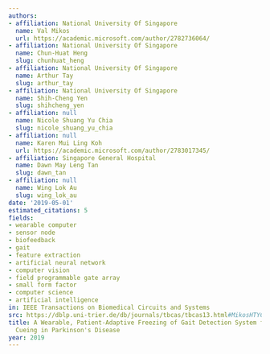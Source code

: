 ```yaml
---
authors:
- affiliation: National University Of Singapore
  name: Val Mikos
  url: https://academic.microsoft.com/author/2782736064/
- affiliation: National University Of Singapore
  name: Chun-Huat Heng
  slug: chunhuat_heng
- affiliation: National University Of Singapore
  name: Arthur Tay
  slug: arthur_tay
- affiliation: National University Of Singapore
  name: Shih-Cheng Yen
  slug: shihcheng_yen
- affiliation: null
  name: Nicole Shuang Yu Chia
  slug: nicole_shuang_yu_chia
- affiliation: null
  name: Karen Mui Ling Koh
  url: https://academic.microsoft.com/author/2783017345/
- affiliation: Singapore General Hospital
  name: Dawn May Leng Tan
  slug: dawn_tan
- affiliation: null
  name: Wing Lok Au
  slug: wing_lok_au
date: '2019-05-01'
estimated_citations: 5
fields:
- wearable computer
- sensor node
- biofeedback
- gait
- feature extraction
- artificial neural network
- computer vision
- field programmable gate array
- small form factor
- computer science
- artificial intelligence
in: IEEE Transactions on Biomedical Circuits and Systems
src: https://dblp.uni-trier.de/db/journals/tbcas/tbcas13.html#MikosHTYCLTA19
title: A Wearable, Patient-Adaptive Freezing of Gait Detection System for Biofeedback
  Cueing in Parkinson's Disease
year: 2019
---
```

